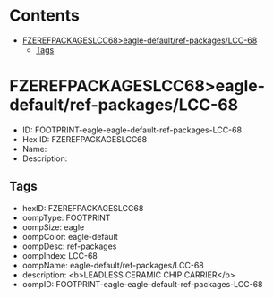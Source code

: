 



Contents
========

* [FZEREFPACKAGESLCC68>eagle-default/ref-packages/LCC-68](#fzerefpackageslcc68eagle-defaultref-packageslcc-68)
	* [Tags](#tags)

# FZEREFPACKAGESLCC68>eagle-default/ref-packages/LCC-68

- ID: FOOTPRINT-eagle-eagle-default-ref-packages-LCC-68
- Hex ID: FZEREFPACKAGESLCC68
- Name: 
- Description: 

## Tags

- hexID: FZEREFPACKAGESLCC68
- oompType: FOOTPRINT
- oompSize: eagle
- oompColor: eagle-default
- oompDesc: ref-packages
- oompIndex: LCC-68
- oompName: eagle-default/ref-packages/LCC-68
- description: &lt;b&gt;LEADLESS CERAMIC CHIP CARRIER&lt;/b&gt;
- oompID: FOOTPRINT-eagle-eagle-default-ref-packages-LCC-68
